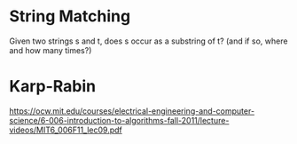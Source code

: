 # String Matching
Given two strings s and t, does s occur as a substring of t? (and if so, where and how many
times?)

# Karp-Rabin
https://ocw.mit.edu/courses/electrical-engineering-and-computer-science/6-006-introduction-to-algorithms-fall-2011/lecture-videos/MIT6_006F11_lec09.pdf
